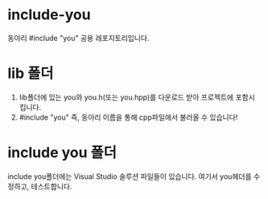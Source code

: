# include-you
동아리 #include "you" 공용 레포지토리입니다.

# lib 폴더
1. lib폴더에 있는 you와 you.h(또는 you.hpp)를 다운로드 받아 프로젝트에 포함시킵니다.
2. #include "you" 즉, 동아리 이름을 통해 cpp파일에서 불러올 수 있습니다!

# include you 폴더
include you폴더에는 Visual Studio 솔루션 파일들이 있습니다.
여기서 you헤더를 수정하고, 테스트합니다.

